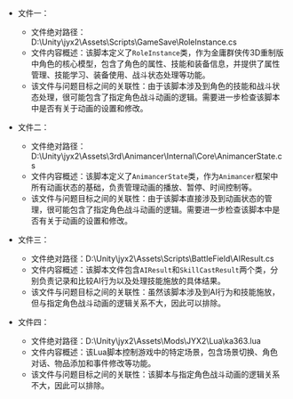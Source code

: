 * 文件一：
    * 文件绝对路径：D:\Unity\jyx2\Assets\Scripts\GameSave\RoleInstance.cs
    * 文件内容概述：该脚本定义了`RoleInstance`类，作为金庸群侠传3D重制版中角色的核心模型，包含了角色的属性、技能和装备信息，并提供了属性管理、技能学习、装备使用、战斗状态处理等功能。
    * 该文件与问题目标之间的关联性：由于该脚本涉及到角色的技能和战斗状态处理，很可能包含了指定角色战斗动画的逻辑。需要进一步检查该脚本中是否有关于动画的设置和修改。

* 文件二：
    * 文件绝对路径：D:\Unity\jyx2\Assets\3rd\Animancer\Internal\Core\AnimancerState.cs
    * 文件内容概述：该脚本定义了`AnimancerState`类，作为`Animancer`框架中所有动画状态的基础，负责管理动画的播放、暂停、时间控制等。
    * 该文件与问题目标之间的关联性：由于该脚本直接涉及到动画状态的管理，很可能包含了指定角色战斗动画的逻辑。需要进一步检查该脚本中是否有关于动画的设置和修改。

* 文件三：
    * 文件绝对路径：D:\Unity\jyx2\Assets\Scripts\BattleField\AIResult.cs
    * 文件内容概述：该脚本文件包含`AIResult`和`SkillCastResult`两个类，分别负责记录和比较AI行为以及处理技能施放的具体结果。
    * 该文件与问题目标之间的关联性：虽然该脚本涉及到AI行为和技能施放，但与指定角色战斗动画的逻辑关系不大，因此可以排除。

* 文件四：
    * 文件绝对路径：D:\Unity\jyx2\Assets\Mods\JYX2\Lua\ka363.lua
    * 文件内容概述：该Lua脚本控制游戏中的特定场景，包含场景切换、角色对话、物品添加和事件修改等功能。
    * 该文件与问题目标之间的关联性：该脚本与指定角色战斗动画的逻辑关系不大，因此可以排除。
